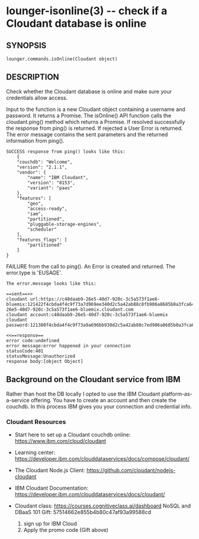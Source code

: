 lounger-isonline(3) -- check if a Cloudant database is online
=============================================================

## SYNOPSIS
    lounger.commands.isOnline(Cloudant object)

## DESCRIPTION
Check whether the Cloudant database is online and make sure your credentials allow access.

Input to the function is a new Cloudant object containing a username and password. It returns a Promise. The isOnline() API function calls the cloudant.ping() method which returns a Promise. If resolved successfully the response from ping() is returned. If rejected a User Error is returned. The error message contains the sent parameters and the returned information from ping().

    SUCCESS response from ping() looks like this:
        {
        "couchdb": "Welcome",
        "version": "2.1.1",
        "vendor": {
            "name": "IBM Cloudant",
            "version": "8153",
            "variant": "paas"
        },
        "features": [
            "geo",
            "access-ready",
            "iam",
            "partitioned",
            "pluggable-storage-engines",
            "scheduler"
        ],
        "features_flags": [
            "partitioned"
        ]
    }

FAILURE from the call to ping(). An Error is created and returned. The error.type is 'EUSAGE'.
    
    The error.message looks like this:

    ==sent==>>
    cloudant url:https://c48daab9-26e5-40d7-920c-3c5a573f1ae6-bluemix:121422f4cbda4f4c9f73a7d969ee340d2c5a42ab88c8fb906a8685b0a3fca64b@c48daab9-26e5-40d7-920c-3c5a573f1ae6-bluemix.cloudant.com
    cloudant account:c48daab9-26e5-40d7-920c-3c5a573f1ae6-bluemix
    cloudant password:121380f4cbda4f4c9f73a9a696bb930d2c5a42ab88c7ed906a8685b0a3fca64b

    <<==response==
    error code:undefined
    error message:error happened in your connection
    statusCode:401
    statusMessage:Unauthorized
    response body:[object Object]

## Background on the Cloudant service from IBM

Rather than host the DB locally I opted to use the IBM Cloudant platform-as-a-service offering. You have to create an account and then create the couchdb. In this process IBM gives you your connection and credential info.

### Cloudant Resources

- Start here to set up a Cloudant couchdb online: https://www.ibm.com/cloud/cloudant

- Learning center: https://developer.ibm.com/clouddataservices/docs/compose/cloudant/

- The Cloudant Node.js Client: https://github.com/cloudant/nodejs-cloudant

- IBM Cloudant Documentation: https://developer.ibm.com/clouddataservices/docs/cloudant/

- Cloudant class: https://courses.cognitiveclass.ai/dashboard
    NoSQL and DBaaS 101
    Gift: 57514662e855b4b80c47af93a99588cd
    1. sign up for IBM Cloud
    2. Apply the promo code (Gift above)
